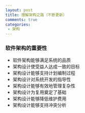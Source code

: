 ```yaml
---
layout: post
title: 理解架构之路（不断更新）
comments: true
categories:
 - 架构
---
```


### 软件架构的重要性

* 软件架构能够满足系统的品质
* 架构设计使受益人达成一致的目标
* 架构设计能够支持计划编制过程
* 架构设计对系统开发的指导性
* 架构设计能够有效地管理复杂性
* 架构设计为复用奠定了基础
* 架构设计能够降低维护费用
* 架构设计能够支持冲突分析
